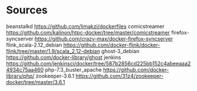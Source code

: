 # Sources

beanstalkd https://github.com/limakzi/dockerfiles
comicstreamer https://github.com/kalinon/htpc-docker/tree/master/comicstreamer
firefox-syncserver https://github.com/crazy-max/docker-firefox-syncserver
flink_scala-2.12_debian https://github.com/docker-flink/docker-flink/tree/master/1.9/scala_2.12-debian
ghost-3_debian https://github.com/docker-library/ghost
jenkins https://github.com/jenkinsci/docker/tree/587b2856cd225bb152c4abeeaaa24934c75aa460
php-7.3_buster_apache  https://github.com/docker-library/php/
zookeeper-3.6.1 https://github.com/31z4/zookeeper-docker/tree/master/3.6.1

